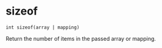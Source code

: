# sizeof

`int sizeof(array | mapping)`

Return the number of items in the passed array or mapping.

